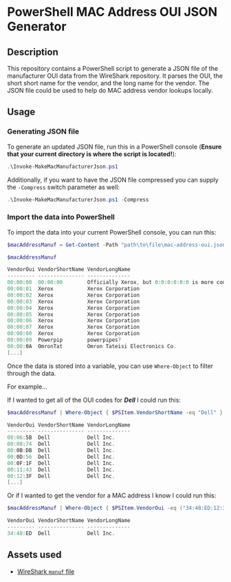 # PowerShell MAC Address OUI JSON Generator

## Description

This repository contains a PowerShell script to generate a JSON file of the manufacturer OUI data from the WireShark repository. It parses the OUI, the short short name for the vendor, and the long name for the vendor. The JSON file could be used to help do MAC address vendor lookups locally.

## Usage

### Generating JSON file

To generate an updated JSON file, run this in a PowerShell console (**Ensure that your current directory is where the script is located!**):

```powershell
.\Invoke-MakeMacManufacturerJson.ps1
```

Additionally, if you want to have the JSON file compressed you can supply the `-Compress` switch parameter as well:

```powershell
.\Invoke-MakeMacManufacturerJson.ps1 -Compress
```

### Import the data into PowerShell

To import the data into your current PowerShell console, you can run this:

```powershell
$macAddressManuf = Get-Content -Path "path\to\file\mac-address-oui.json" -Raw | ConvertFrom-Json

$macAddressManuf

VendorOui VendorShortName VendorLongName
--------- --------------- --------------
00:00:00  00:00:00        Officially Xerox, but 0:0:0:0:0:0 is more common
00:00:01  Xerox           Xerox Corporation
00:00:02  Xerox           Xerox Corporation
00:00:03  Xerox           Xerox Corporation
00:00:04  Xerox           Xerox Corporation
00:00:05  Xerox           Xerox Corporation
00:00:06  Xerox           Xerox Corporation
00:00:07  Xerox           Xerox Corporation
00:00:08  Xerox           Xerox Corporation
00:00:09  Powerpip        powerpipes?
00:00:0A  OmronTat        Omron Tateisi Electronics Co.
[...]
```

Once the data is stored into a variable, you can use `Where-Object` to filter through the data.

For example...

If I wanted to get all of the OUI codes for ***Dell*** I could run this:

```powershell
$macAddressManuf | Where-Object { $PSItem.VendorShortName -eq "Dell" }

VendorOui VendorShortName VendorLongName
--------- --------------- --------------
00:06:5B  Dell            Dell Inc.
00:08:74  Dell            Dell Inc.
00:0B:DB  Dell            Dell Inc.
00:0D:56  Dell            Dell Inc.
00:0F:1F  Dell            Dell Inc.
00:11:43  Dell            Dell Inc.
00:12:3F  Dell            Dell Inc.
[...]
```

Or if I wanted to get the vendor for a MAC address I know I could run this:

```powershell
$macAddressManuf | Where-Object { $PSItem.VendorOui -eq ("34:48:ED:12:3A:BC".Substring(0,8)) }

VendorOui VendorShortName VendorLongName
--------- --------------- --------------
34:48:ED  Dell            Dell Inc.
```

## Assets used

* [WireShark `manuf` file](https://gitlab.com/wireshark/wireshark/-/raw/master/manuf)